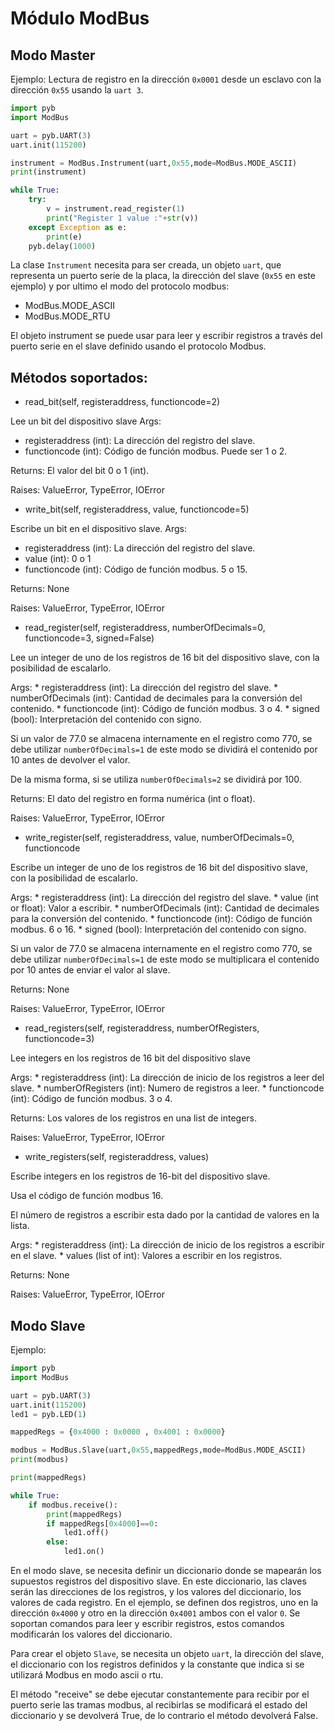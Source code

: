 # Módulo ModBus

## Modo Master

Ejemplo: Lectura de registro en la dirección `0x0001` desde un esclavo con la dirección `0x55` usando la `uart 3`.

```python
import pyb
import ModBus

uart = pyb.UART(3)
uart.init(115200)

instrument = ModBus.Instrument(uart,0x55,mode=ModBus.MODE_ASCII)
print(instrument)

while True:
    try:
        v = instrument.read_register(1)
        print("Register 1 value :"+str(v))
    except Exception as e:
        print(e)
    pyb.delay(1000)
```

La clase `Instrument` necesita para ser creada, un objeto `uart`, que representa un puerto serie de la placa, la dirección del slave (`0x55` en este ejemplo) y por ultimo el modo del protocolo modbus:

* ModBus.MODE_ASCII
* ModBus.MODE_RTU

El objeto instrument se puede usar para leer y escribir registros a través del puerto serie en el slave definido usando el protocolo Modbus.

## Métodos soportados:

* read_bit(self, registeraddress, functioncode=2)

Lee un bit del dispositivo slave
Args:
* registeraddress (int): La dirección del registro del slave.
* functioncode (int): Código de función modbus. Puede ser 1 o 2.

Returns:
    El valor del bit 0 o 1 (int).

Raises:
    ValueError, TypeError, IOError

* write_bit(self, registeraddress, value, functioncode=5)

Escribe un bit en el dispositivo slave.
Args:
* registeraddress (int): La dirección del registro del slave.
* value (int): 0 o 1
* functioncode (int): Código de función modbus. 5 o 15.

Returns:
    None

Raises:
    ValueError, TypeError, IOError

* read_register(self, registeraddress, numberOfDecimals=0, functioncode=3, signed=False)

Lee un integer de uno de los registros de 16 bit del dispositivo slave, con la posibilidad de escalarlo.

Args:
    * registeraddress (int): La dirección del registro del slave.
    * numberOfDecimals (int): Cantidad de decimales para la conversión del contenido.
    * functioncode (int): Código de función modbus. 3 o 4.
    * signed (bool): Interpretación del contenido con signo.

Si un valor de 77.0 se almacena internamente en el registro como 770, se debe utilizar ``numberOfDecimals=1``
de este modo se dividirá el contenido por 10 antes de devolver el valor.

De la misma forma, si se utiliza ``numberOfDecimals=2`` se dividirá por 100.

Returns:
    El dato del registro en forma numérica (int o float).

Raises:
    ValueError, TypeError, IOError

* write_register(self, registeraddress, value, numberOfDecimals=0, functioncode

Escribe un integer de uno de los registros de 16 bit del dispositivo slave, con la posibilidad de escalarlo.

Args:
    * registeraddress (int): La dirección del registro del slave.
    * value (int or float): Valor a escribir.
    * numberOfDecimals (int): Cantidad de decimales para la conversión del contenido.
    * functioncode (int): Código de función modbus. 6 o 16.
    * signed (bool): Interpretación del contenido con signo.

Si un valor de 77.0 se almacena internamente en el registro como 770, se debe utilizar ``numberOfDecimals=1``
de este modo se multiplicara el contenido por 10 antes de enviar el valor al slave.

Returns:
    None

Raises:
    ValueError, TypeError, IOError

* read_registers(self, registeraddress, numberOfRegisters, functioncode=3)

Lee integers en los registros de 16 bit del dispositivo slave

Args:
    * registeraddress (int): La dirección de inicio de los registros a leer del slave.
    * numberOfRegisters (int): Numero de registros a leer.
    * functioncode (int): Código de función modbus. 3 o 4.

Returns:
    Los valores de los registros en una list de integers.

Raises:
    ValueError, TypeError, IOError

* write_registers(self, registeraddress, values)

Escribe integers en los registros de 16-bit del dispositivo slave.

Usa el código de función modbus 16.

El número de registros a escribir esta dado por la cantidad de valores en la lista.

Args:
    * registeraddress (int): La dirección de inicio de los registros a escribir en el slave.
    * values (list of int): Valores a escribir en los registros.

Returns:
    None

Raises:
    ValueError, TypeError, IOError

## Modo Slave

Ejemplo:

```python
import pyb
import ModBus

uart = pyb.UART(3)
uart.init(115200)
led1 = pyb.LED(1)

mappedRegs = {0x4000 : 0x0000 , 0x4001 : 0x0000}

modbus = ModBus.Slave(uart,0x55,mappedRegs,mode=ModBus.MODE_ASCII)
print(modbus)

print(mappedRegs)

while True:
    if modbus.receive():
        print(mappedRegs)
        if mappedRegs[0x4000]==0:
            led1.off()
        else:
            led1.on()
```

En el modo slave, se necesita definir un diccionario donde se mapearán los supuestos registros del dispositivo slave. En este diccionario, las claves serán las direcciones de los registros, y los valores del diccionario, los valores de cada registro. En el ejemplo, se definen dos registros, uno en la dirección `0x4000` y otro en la dirección `0x4001` ambos con el valor `0`. Se soportan comandos para leer y escribir registros, estos comandos modificarán los valores del diccionario.

Para crear el objeto `Slave`, se necesita un objeto `uart`, la dirección del slave, el diccionario con los registros definidos y la constante que indica si se utilizará Modbus en modo ascii o rtu.

El método "receive" se debe ejecutar constantemente para recibir por el puerto serie las tramas modbus, al recibirlas se modificará el estado del diccionario y se devolverá True, de lo contrario el método devolverá False.
